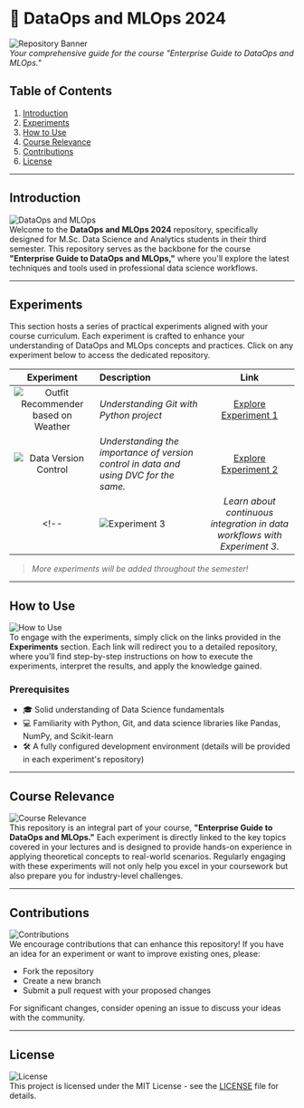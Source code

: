 # **🚀 DataOps and MLOps 2024**

![Repository Banner](https://via.placeholder.com/1200x300?text=DataOps+and+MLOps+2024)  
*Your comprehensive guide for the course "Enterprise Guide to DataOps and MLOps."*

## **Table of Contents**
1. [Introduction](#introduction)
2. [Experiments](#experiments)
3. [How to Use](#how-to-use)
4. [Course Relevance](#course-relevance)
5. [Contributions](#contributions)
6. [License](#license)

---

## **Introduction**
![DataOps and MLOps](https://via.placeholder.com/600x200?text=DataOps+%26+MLOps)  
Welcome to the **DataOps and MLOps 2024** repository, specifically designed for M.Sc. Data Science and Analytics students in their third semester. This repository serves as the backbone for the course **"Enterprise Guide to DataOps and MLOps,"** where you'll explore the latest techniques and tools used in professional data science workflows.

---

## **Experiments**

This section hosts a series of practical experiments aligned with your course curriculum. Each experiment is crafted to enhance your understanding of DataOps and MLOps concepts and practices. Click on any experiment below to access the dedicated repository.

| **Experiment** | **Description** | **Link** |
|:--------------:|:----------------|:--------:|
| ![Outfit Recommender based on Weather](https://via.placeholder.com/150x100?text=Experiment+1) | *Understanding Git with Python project* | [Explore Experiment 1](https://github.com/Drakunal/weather-based-outfit-suggestion) |
| ![Data Version Control](https://via.placeholder.com/150x100?text=Experiment+2) | *Understanding the importance of version control in data and using DVC for the same.* | [Explore Experiment 2](https://drive.google.com/file/d/1ituAES8j21Op0J3tHmBLeGJC46zn5fjP/view?usp=drive_link) |
<!--| ![Experiment 3](https://via.placeholder.com/150x100?text=Experiment+3) | *Learn about continuous integration in data workflows with Experiment 3.* | [Explore Experiment 3](#) | -->

> *More experiments will be added throughout the semester!*

---

## **How to Use**
![How to Use](https://via.placeholder.com/600x200?text=How+to+Use)  
To engage with the experiments, simply click on the links provided in the **Experiments** section. Each link will redirect you to a detailed repository, where you’ll find step-by-step instructions on how to execute the experiments, interpret the results, and apply the knowledge gained.

### **Prerequisites**
- 🎓 Solid understanding of Data Science fundamentals
- 💻 Familiarity with Python, Git, and data science libraries like Pandas, NumPy, and Scikit-learn
- 🛠️ A fully configured development environment (details will be provided in each experiment's repository)

---

## **Course Relevance**
![Course Relevance](https://via.placeholder.com/600x200?text=Course+Relevance)  
This repository is an integral part of your course, **"Enterprise Guide to DataOps and MLOps."** Each experiment is directly linked to the key topics covered in your lectures and is designed to provide hands-on experience in applying theoretical concepts to real-world scenarios. Regularly engaging with these experiments will not only help you excel in your coursework but also prepare you for industry-level challenges.

---

## **Contributions**
![Contributions](https://via.placeholder.com/600x200?text=Contributions)  
We encourage contributions that can enhance this repository! If you have an idea for an experiment or want to improve existing ones, please:
- Fork the repository
- Create a new branch
- Submit a pull request with your proposed changes

For significant changes, consider opening an issue to discuss your ideas with the community.

---

## **License**
![License](https://via.placeholder.com/600x200?text=License)  
This project is licensed under the MIT License - see the [LICENSE](LICENSE) file for details.

